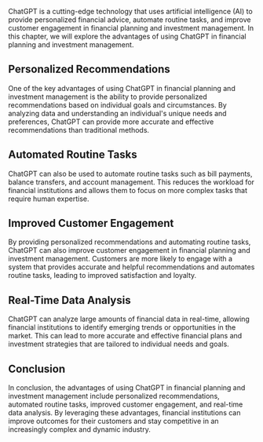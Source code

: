 
ChatGPT is a cutting-edge technology that uses artificial intelligence (AI) to provide personalized financial advice, automate routine tasks, and improve customer engagement in financial planning and investment management. In this chapter, we will explore the advantages of using ChatGPT in financial planning and investment management.

Personalized Recommendations
----------------------------

One of the key advantages of using ChatGPT in financial planning and investment management is the ability to provide personalized recommendations based on individual goals and circumstances. By analyzing data and understanding an individual's unique needs and preferences, ChatGPT can provide more accurate and effective recommendations than traditional methods.

Automated Routine Tasks
-----------------------

ChatGPT can also be used to automate routine tasks such as bill payments, balance transfers, and account management. This reduces the workload for financial institutions and allows them to focus on more complex tasks that require human expertise.

Improved Customer Engagement
----------------------------

By providing personalized recommendations and automating routine tasks, ChatGPT can also improve customer engagement in financial planning and investment management. Customers are more likely to engage with a system that provides accurate and helpful recommendations and automates routine tasks, leading to improved satisfaction and loyalty.

Real-Time Data Analysis
-----------------------

ChatGPT can analyze large amounts of financial data in real-time, allowing financial institutions to identify emerging trends or opportunities in the market. This can lead to more accurate and effective financial plans and investment strategies that are tailored to individual needs and goals.

Conclusion
----------

In conclusion, the advantages of using ChatGPT in financial planning and investment management include personalized recommendations, automated routine tasks, improved customer engagement, and real-time data analysis. By leveraging these advantages, financial institutions can improve outcomes for their customers and stay competitive in an increasingly complex and dynamic industry.
